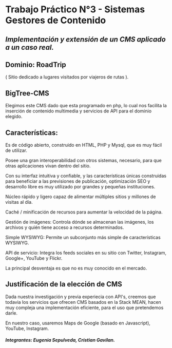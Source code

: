 # Trabajo Práctico N°3 - Sistemas Gestores de Contenido
## _Implementación y extensión de un CMS aplicado a un caso real._

## Dominio:  **RoadTrip**
( Sitio dedicado a lugares visitados por viajeros de rutas ).

## BigTree-CMS

Elegimos este CMS dado que esta programado en php, lo cual nos facilita la inserción de contenido multimedia y servicios de API para el dominio elegido.

## Características:

Es de código abierto, construido en HTML, PHP y Mysql, que es muy fácil de utilizar.

Posee una gran interoperabilidad con otros sistemas, necesario, para que otras aplicaciones vivan dentro del sitio.

Con su interfaz intuitiva y confiable, y las características únicas construidas para beneficiar a las previsiones de publicación, optimización SEO y desarrollo libre es muy utilizado por grandes y pequeñas instituciones.

Núcleo rápido y ligero capaz de alimentar múltiples sitios y millones de visitas al día.

Caché / minificación de recursos para aumentar la velocidad de la página.

Gestión de imágenes: Controla dónde se almacenan las imágenes, los archivos y quién tiene acceso a recursos determinados.

Simple WYSIWYG: Permite un subconjunto más simple de características WYSIWYG.

API de servicio: Integra los feeds sociales en su sitio con Twitter, Instagram, Google+, YouTube y Flickr.


La principal desventaja es que no es muy conocido en el mercado.

## Justificación de la elección de CMS

Dada nuestra investigación y previa experiecia con API's, creemos que todavia los servicios que ofrecen CMS basados en la Stack MEAN, hacen muy compleja una implementación eficiente, para el uso que pretendemos darle.

En nuestro caso, usaremos Maps de Google (basado en Javascript), YouTube, Instagram.


#### *Integrantes: Eugenia Sepulveda, Cristian Gavilan.*

